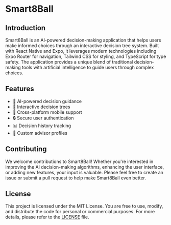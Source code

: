 # Smart8Ball

## Introduction

Smart8Ball is an AI-powered decision-making application that helps users make informed choices through an interactive decision tree system. Built with React Native and Expo, it leverages modern technologies including Expo Router for navigation, Tailwind CSS for styling, and TypeScript for type safety. The application provides a unique blend of traditional decision-making tools with artificial intelligence to guide users through complex choices.

## Features

- 🤖 AI-powered decision guidance
- 🌳 Interactive decision trees
- 📱 Cross-platform mobile support
- 🔒 Secure user authentication
- 📊 Decision history tracking
- 🎯 Custom advisor profiles

## Contributing

We welcome contributions to Smart8Ball! Whether you're interested in improving the AI decision-making algorithms, enhancing the user interface, or adding new features, your input is valuable. Please feel free to create an issue or submit a pull request to help make Smart8Ball even better.

## License

This project is licensed under the MIT License. You are free to use, modify, and distribute the code for personal or commercial purposes. For more details, please refer to the [LICENSE](LICENSE) file.
